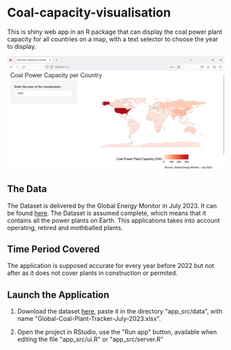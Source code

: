 # Coal-capacity-visualisation

This is shiny web app in an R package that can display the coal power plant capacity for all countries on a map, with a text selector to choose the year to display.

<img src="screenshot_app.png" width="700">

## The Data

The Dataset is delivered by the Global Energy Monitor in July 2023. It can be found [here](https://globalenergymonitor.org/projects/global-coal-plant-tracker/download-data/).
The Dataset is assumed complete, which means that it contains all the power plants on Earth. 
This applications takes into account operating, retired and mothballed  plants.

## Time Period Covered
The application is supposed accurate for every year before 2022 but not after as it does not cover plants in construction or permited.

## Launch the Application

1. Download the dataset [here](https://globalenergymonitor.org/projects/global-coal-plant-tracker/download-data/), paste it in the directory "app_src/data", with name "Global-Coal-Plant-Tracker-July-2023.xlsx".

2. Open the project in RStudio, use the "Run app" button, available when editing the file "app_src/ui.R" or "app_src/server.R" 
